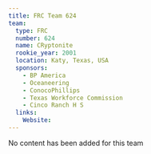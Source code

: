 ```yaml
---
title: FRC Team 624
team:
  type: FRC
  number: 624
  name: CRyptonite
  rookie_year: 2001
  location: Katy, Texas, USA
  sponsors:
    - BP America
    - Oceaneering
    - ConocoPhillips
    - Texas Workforce Commission
    - Cinco Ranch H S
  links:
    Website: 
---
```

No content has been added for this team